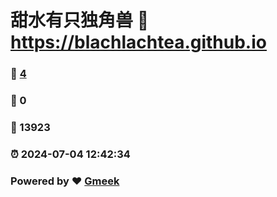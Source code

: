 # 甜水有只独角兽 :link: https://blachlachtea.github.io 
### :page_facing_up: [4](https://blachlachtea.github.io/tag.html) 
### :speech_balloon: 0 
### :hibiscus: 13923 
### :alarm_clock: 2024-07-04 12:42:34 
### Powered by :heart: [Gmeek](https://github.com/Meekdai/Gmeek)
